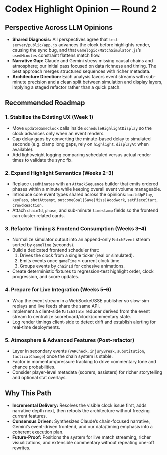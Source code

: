 # Codex Highlight Opinion — Round 2

## Perspective Across LLM Opinions
- **Shared Diagnosis:** All perspectives agree that `test-server/public/app.js` advances the clock before highlights render, causing the sync bug, and that `Gamelogic/MatchSimulator.js`’s `usedMinutes` constraint flattens match flow.
- **Narrative Gap:** Claude and Gemini stress missing causal chains and atmosphere; our initial pass focused on data richness and timing. The best approach merges structured sequences with richer metadata.
- **Architecture Direction:** Each analysis favors event streams with sub-minute precision and a clean split between simulation and display layers, implying a staged refactor rather than a quick patch.

## Recommended Roadmap

### 1. Stabilize the Existing UX (Week 1)
- Move `updateGameClock` calls inside `scheduleHighlightDisplay` so the clock advances only when an event renders.
- Cap delay gaps by converting the minute-based delay to simulated seconds (e.g. clamp long gaps, rely on `highlight.displayAt` when available).
- Add lightweight logging comparing scheduled versus actual render times to validate the sync fix.

### 2. Expand Highlight Semantics (Weeks 2–3)
- Replace `usedMinutes` with an `AttackSequence` builder that emits ordered phases within a minute while keeping overall event volume manageable.
- Introduce core event types shared across the opinions: `buildUpPlay`, `keyPass`, `shotAttempt`, `outcomeGoal|Save|Miss|Woodwork`, `setPieceStart`, `crowdReaction`.
- Attach `chainId`, `phase`, and sub-minute `timestamp` fields so the frontend can cluster related cards.

### 3. Refactor Timing & Frontend Consumption (Weeks 3–4)
- Normalize simulator output into an append-only `MatchEvent` stream sorted by `gameTime` (seconds).
- Build a dedicated frontend scheduler that:
  1. Drives the clock from a single ticker (real or simulated).
  2. Emits events once `gameTime` ≤ current clock time.
  3. Groups events by `chainId` for cohesive animations.
- Create deterministic fixtures to regression-test highlight order, clock progression, and score updates.

### 4. Prepare for Live Integration (Weeks 5–6)
- Wrap the event stream in a WebSocket/SSE publisher so slow-sim replays and live feeds share the same API.
- Implement a client-side `MatchState` reducer derived from the event stream to centralize scoreboard/clock/commentary state.
- Log render timings client-side to detect drift and establish alerting for real-time deployments.

### 5. Atmosphere & Advanced Features (Post-refactor)
- Layer in secondary events (`VARCheck`, `injuryBreak`, `substitution`, `tacticalChange`) once the chain system is stable.
- Factor in momentum/pressure tracking to drive commentary tone and chance probabilities.
- Consider player-level metadata (scorers, assisters) for richer storytelling and optional stat overlays.

## Why This Path
- **Incremental Delivery:** Resolves the visible clock issue first, adds narrative depth next, then retools the architecture without freezing current features.
- **Consensus Driven:** Synthesizes Claude’s chain-focused narrative, Gemini’s event-driven frontend, and our data/timing emphasis into a coherent execution plan.
- **Future-Proof:** Positions the system for live match streaming, richer visualizations, and extensible commentary without repeating one-off rewrites.
